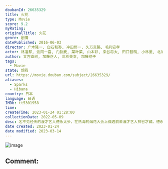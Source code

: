 ```yaml
---
doubanId: 26635329
title: 火花
type: Movie
score: 9.2
myRating: 
originalTitle: 火花
genre: 剧情
datePublished: 2016-06-03
director: 广木隆一, 白石和弥, 冲田修一, 久万真路, 毛利安孝
actor: 林遣都, 波冈一喜, 门胁麦, 菜叶菜, 山本彩, 染谷将太, 田口智朗, 小林薰, 北浦爱, 渡边哲, 奥田惠梨华, 德永绘里, 村田秀亮, 好井, 渡边大知, 小野花梨, 井下昌城, 高桥玛莉润, 梅舟惟永, 逢见亮太, 榎木纱里奈, 阿信, 竹财辉之助, 松永拓野, 三浦诚己
author: 又吉直树, 加藤正人, 高桥美幸, 加藤结子
tags:
  - Movie
state: 想看
url: https://movie.douban.com/subject/26635329/
aliases:
  - Sparks
  - Hibana
country: 日本
language: 日语
IMDb: tt5301958
time: 
createTime: 2023-01-24 01:28:00
collectionDate: 2022-05-09
desc: 名不见经传的漫才艺人德永太步，在热海的烟花大会上偶遇前辈漫才艺人神谷才藏。德永答应为对方著书立传，由此得以拜入神谷的门下。神谷的搞笑天赋固然令人折服，此外他极具感染力的人情味更是将德永深深吸引。面对这...
date created: 2023-01-24
date modified: 2023-03-14
---
```


![image](p2329051227.jpg)

Comment:
---
